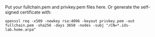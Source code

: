 Put your fullchain.pem and privkey.pem files here.
Or generate the self-signed certificate with:

```
openssl req -x509 -newkey rsa:4096 -keyout privkey.pem -out fullchain.pem -sha256 -days 3650 -nodes -subj "/CN=*.ids-lab.home.arpa"
```
